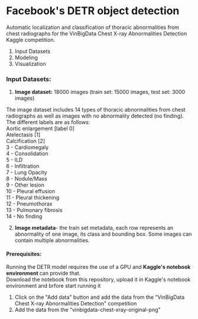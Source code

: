 # Facebook's DETR object detection
Automatic localization and classification of thoracic abnormalities from chest radiographs for the VinBigData Chest X-ray Abnormalities Detection Kaggle competition. 

1) Input Datasets
2) Modeling 
3) Visualization 

<b><H3> Input Datasets: </b> </H3>
1) <b> Image dataset:</b>  18000 images (train set: 15000 images, test set: 3000 images)

The image dataset includes 14 types of thoracic abnormalities from chest radiographs as well as images with no abnormality detected (no finding). The different labels are as follows: <br/>
Aortic enlargement [label 0] <br/>
Atelectasis [1] <br/>
Calcification [2] <br/>
3 - Cardiomegaly <br/>
4 - Consolidation <br/>
5 - ILD <br/>
6 - Infiltration <br/>
7 - Lung Opacity <br/>
8 - Nodule/Mass <br/>
9 - Other lesion <br/>
10 - Pleural effusion <br/>
11 - Pleural thickening <br/>
12 - Pneumothorax <br/>
13 - Pulmonary fibrosis <br/>
14 - No finding <br/>

2) <b>Image metadata</b>- the train set metadata, each row represents an abnormality of one image, its class and bounding box. Some images can contain multiple abnormalities.



<b> <H4> Prerequisites:</b></H4>
Running the DETR model requires the use of a GPU and <b> Kaggle's notebook environment </b> can provide that. <br/>
Download the notebook from this repository, upload it in Kaggle's notebook environment and brfore start running it  <br/>
1) Click on the "Add data" button and add the data from the "VinBigData Chest X-ray Abnormalities Detection" competition  <br/>
2) Add the data from the "vinbigdata-chest-xray-original-png"  <br/>
